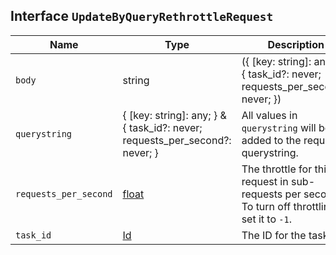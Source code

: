 ## Interface `UpdateByQueryRethrottleRequest`

| Name | Type | Description |
| - | - | - |
| `body` | string | ({ [key: string]: any; } & { task_id?: never; requests_per_second?: never; }) | All values in `body` will be added to the request body. |
| `querystring` | { [key: string]: any; } & { task_id?: never; requests_per_second?: never; } | All values in `querystring` will be added to the request querystring. |
| `requests_per_second` | [float](./float.md) | The throttle for this request in sub-requests per second. To turn off throttling, set it to `-1`. |
| `task_id` | [Id](./Id.md) | The ID for the task. |
